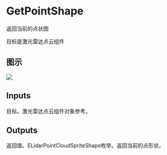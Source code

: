 # GetPointShape

返回当前的点状图

目标是激光雷达点云组件

## 图示

![]($-20221218-18245034.png)

## Inputs

目标。激光雷达点云组件对象参考。 

## Outputs

返回值。ELidarPointCloudSpriteShape枚举。返回当前的点形状。
